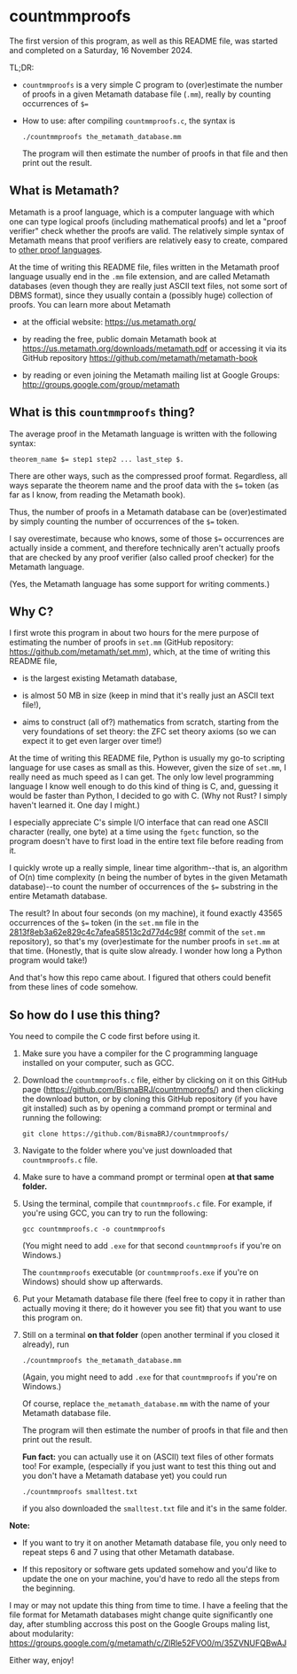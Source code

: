 # countmmproofs

The first version of this program, as well as this README file, was started and completed on a Saturday, 16 November 2024.

TL;DR:

- `countmmproofs` is a very simple C program to (over)estimate the number of proofs in a given Metamath database file (`.mm`), really by counting occurrences of `$=`

- How to use: after compiling `countmmproofs.c`, the syntax is

    ```
    ./countmmproofs the_metamath_database.mm
    ```

    The program will then estimate the number of proofs in that file and then print out the result.

## What is Metamath?

Metamath is a proof language, which is a computer language with which one can type logical proofs (including mathematical proofs) and let a "proof verifier" check whether the proofs are valid. The relatively simple syntax of Metamath means that proof verifiers are relatively easy to create, compared to [other proof languages](https://en.wikipedia.org/wiki/Proof_assistant).

At the time of writing this README file, files written in the Metamath proof language usually end in the `.mm` file extension, and are called Metamath databases (even though they are really just ASCII text files, not some sort of DBMS format), since they usually contain a (possibly huge) collection of proofs. You can learn more about Metamath

- at the official website: <https://us.metamath.org/>

- by reading the free, public domain Metamath book at <https://us.metamath.org/downloads/metamath.pdf> or accessing it via its GitHub repository <https://github.com/metamath/metamath-book>

- by reading or even joining the Metamath mailing list at Google Groups: <http://groups.google.com/group/metamath>

## What is this `countmmproofs` thing?

The average proof in the Metamath language is written with the following syntax:

```metamath
theorem_name $= step1 step2 ... last_step $.
```

There are other ways, such as the compressed proof format. Regardless, all ways separate the theorem name and the proof data with the `$=` token (as far as I know, from reading the Metamath book).

Thus, the number of proofs in a Metamath database can be (over)estimated by simply counting the number of occurrences of the `$=` token.

I say overestimate, because who knows, some of those `$=` occurrences are actually inside a comment, and therefore technically aren't actually proofs that are checked by any proof verifier (also called proof checker) for the Metamath language.

(Yes, the Metamath language has some support for writing comments.)

## Why C?

I first wrote this program in about two hours for the mere purpose of estimating the number of proofs in `set.mm` (GitHub repository: <https://github.com/metamath/set.mm>), which, at the time of writing this README file,

- is the largest existing Metamath database,

- is almost 50 MB in size (keep in mind that it's really just an ASCII text file!),

- aims to construct (all of?) mathematics from scratch, starting from the very foundations of set theory: the ZFC set theory axioms (so we can expect it to get even larger over time!)

At the time of writing this README file, Python is usually my go-to scripting language for use cases as small as this. However, given the size of `set.mm`, I really need as much speed as I can get. The only low level programming language I know well enough to do this kind of thing is C, and, guessing it would be faster than Python, I decided to go with C. (Why not Rust? I simply haven't learned it. One day I might.)

I especially appreciate C's simple I/O interface that can read one ASCII character (really, one byte) at a time using the `fgetc` function, so the program doesn't have to first load in the entire text file before reading from it.

I quickly wrote up a really simple, linear time algorithm--that is, an algorithm of O(n) time complexity (n being the number of bytes in the given Metamath database)--to count the number of occurrences of the `$=` substring in the entire Metamath database.

The result? In about four seconds (on my machine), it found exactly 43565 occurrences of the `$=` token (in the `set.mm` file in the [2813f8eb3a62e829c4c7afea58513c2d77d4c98f](https://www.github.com/metamath/set.mm/commit/2813f8eb3a62e829c4c7afea58513c2d77d4c98f) commit of the `set.mm` repository), so that's my (over)estimate for the number proofs in `set.mm` at that time. (Honestly, that is quite slow already. I wonder how long a Python program would take!)

And that's how this repo came about. I figured that others could benefit from these lines of code somehow.

## So how do I use this thing?

You need to compile the C code first before using it.

1. Make sure you have a compiler for the C programming language installed on your computer, such as GCC.

2. Download the `countmmproofs.c` file, either by clicking on it on this GitHub page (<https://github.com/BismaBRJ/countmmproofs/>) and then clicking the download button, or by cloning this GitHub repository (if you have git installed) such as by opening a command prompt or terminal and running the following:

    ```
    git clone https://github.com/BismaBRJ/countmmproofs/
    ```

3. Navigate to the folder where you've just downloaded that `countmmproofs.c` file.

4. Make sure to have a command prompt or terminal open **at that same folder.**

5. Using the terminal, compile that `countmmproofs.c` file. For example, if you're using GCC, you can try to run the following:

    ```
    gcc countmmproofs.c -o countmmproofs
    ```

    (You might need to add `.exe` for that second `countmmproofs` if you're on Windows.)

    The `countmmproofs` executable (or `countmmproofs.exe` if you're on Windows) should show up afterwards.

6. Put your Metamath database file there (feel free to copy it in rather than actually moving it there; do it however you see fit) that you want to use this program on.

7. Still on a terminal **on that folder** (open another terminal if you closed it already), run

    ```
    ./countmmproofs the_metamath_database.mm
    ```

    (Again, you might need to add `.exe` for that `countmmproofs` if you're on Windows.)

    Of course, replace `the_metamath_database.mm` with the name of your Metamath database file.

    The program will then estimate the number of proofs in that file and then print out the result.

    **Fun fact:** you can actually use it on (ASCII) text files of other formats too! For example, (especially if you just want to test this thing out and you don't have a Metamath database yet) you could run

    ```
    ./countmmproofs smalltest.txt
    ```

    if you also downloaded the `smalltest.txt` file and it's in the same folder.

**Note:**

- If you want to try it on another Metamath database file, you only need to repeat steps 6 and 7 using that other Metamath database.

- If this repository or software gets updated somehow and you'd like to update the one on your machine, you'd have to redo all the steps from the beginning.

I may or may not update this thing from time to time. I have a feeling that the file format for Metamath databases might change quite significantly one day, after stumbling accross this post on the Google Groups maling list, about modularity: <https://groups.google.com/g/metamath/c/ZlRle52FVO0/m/35ZVNUFQBwAJ>

Either way, enjoy!
